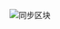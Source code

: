 
![同步区块](https://github.com/EdgeIntelligenceChain/EdgenceChain/blob/comments_by_jinliang/Material/SyncBlocksBetweenNodes/%E5%90%8C%E6%AD%A5%E5%8C%BA%E5%9D%97.jpg)
